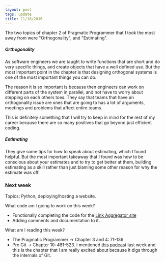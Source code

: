 ```yaml
---
layout: post
tags: update
title: 11/10/2016
---
```

The two topics of chapter 2 of Pragmatic Programmer that I took the most away from were "Orthogonality", and "Estimating".

##### Orthogonality
As software engineers we are taught to write functions that are short and do very specific things, and create objects that have a well defined use. But the most important point in the chapter is that designing orthogonal systems is one of the most important things you can do.

The reason it is so important is because then engineers can work on different parts of the system in parallel, and not have to worry about stepping on each others toes. They say that teams that have an orthogonality issue are ones that are going to has a lot of arguments, meetings and problems that affect entire teams.

This is definitely something that I will try to keep in mind for the rest of my career because there are so many positives that go beyond just efficient coding.

##### Estimating
They give some tips for how to speak about estimating, which I found helpful. But the most important takeaway that I found was how to be conscious about your estimates and to try to get better at them, building estimating as a skill rather than just blaming some other reason for why the estimate was off.

### Next week

Topics: Python, deploying/hosting a website.

What code am I going to work on this week?

- Functionally completing the code for the [Link Aggregator site](https://github.com/connormurray7/link-aggregator)
- Adding comments and documentation to it.

What am I reading this week?

- The Pragmatic Programmer -> Chapter 3 and 4: 71-136
- Pro Git -> Chapter 10: 481-523. I mentioned [this podcast](http://softwareengineeringdaily.com/2016/04/06/git-workflows-tim-pettersen/) last week and this is the chapter that I am really excited about because it digs through the internals of Git.

